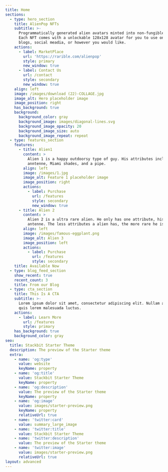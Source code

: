 ```yaml
---
title: Home
sections:
  - type: hero_section
    title: AlienPop NFTs
    subtitle: >-
      Programmatically generated alien avatars minted into non-fungible tokens.
      Each NFT comes with a unlockable 128x128 avatar for you to use on your
      blogs, social meadia, or however you would like.
    actions:
      - label: MarketPlace
        url: 'https://rarible.com/alienpop'
        style: primary
        new_window: true
      - label: Contact Us
        url: /contact
        style: secondary
        new_window: true
    align: left
    image: /images/download (22)-COLLAGE.jpg
    image_alt: Hero placeholder image
    image_position: right
    has_background: true
    background:
      background_color: gray
      background_image: images/diagonal-lines.svg
      background_image_opacity: 20
      background_image_size: auto
      background_image_repeat: repeat
  - type: features_section
    features:
      - title: Alien1
        content: >
          Alien 1 is a happy outdoorsy type of guy. His attributes include robot
          anntenne, Miami shades, and a pipe. 
        align: left
        image: /images/1.jpg
        image_alt: Feature 1 placeholder image
        image_position: right
        actions:
          - label: Purchase
            url: /features
            style: secondary
            new_window: true
      - title: Alien 2
        content: >
          Alien 2 is a ultra rare alien. He only has one attribute, his robot
          antenne. The less attributes a alien has, the more rare he is.
        align: left
        image: /images/famous-eggplant.png
        image_alt: Alien 3
        image_position: left
        actions:
          - label: Purchase
            url: /features
            style: secondary
    title: Available Now
  - type: blog_feed_section
    show_recent: true
    recent_count: 3
    title: From our Blog
  - type: cta_section
    title: This Is A CTA
    subtitle: >-
      Lorem ipsum dolor sit amet, consectetur adipiscing elit. Nullam a metus
      quis lorem malesuada luctus.
    actions:
      - label: Learn More
        url: /features
        style: primary
    has_background: true
    background_color: gray
seo:
  title: Stackbit Starter Theme
  description: The preview of the Starter theme
  extra:
    - name: 'og:type'
      value: website
      keyName: property
    - name: 'og:title'
      value: Stackbit Starter Theme
      keyName: property
    - name: 'og:description'
      value: The preview of the Starter theme
      keyName: property
    - name: 'og:image'
      value: images/starter-preview.png
      keyName: property
      relativeUrl: true
    - name: 'twitter:card'
      value: summary_large_image
    - name: 'twitter:title'
      value: Stackbit Starter Theme
    - name: 'twitter:description'
      value: The preview of the Starter theme
    - name: 'twitter:image'
      value: images/starter-preview.png
      relativeUrl: true
layout: advanced
---
```

